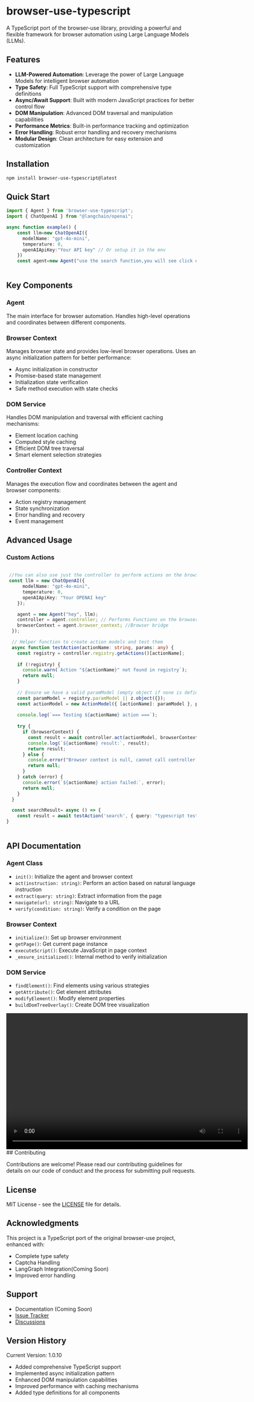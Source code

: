 # browser-use-typescript

A TypeScript port of the browser-use library, providing a powerful and flexible framework for browser automation using Large Language Models (LLMs).

## Features

- **LLM-Powered Automation**: Leverage the power of Large Language Models for intelligent browser automation
- **Type Safety**: Full TypeScript support with comprehensive type definitions
- **Async/Await Support**: Built with modern JavaScript practices for better control flow
- **DOM Manipulation**: Advanced DOM traversal and manipulation capabilities
- **Performance Metrics**: Built-in performance tracking and optimization
- **Error Handling**: Robust error handling and recovery mechanisms
- **Modular Design**: Clean architecture for easy extension and customization

## Installation

```bash
npm install browser-use-typescript@latest
```

## Quick Start

```typescript
import { Agent } from 'browser-use-typescript';
import { ChatOpenAI } from "@langchain/openai";

async function example() {
    const llm=new ChatOpenAI({
      modelName: "gpt-4o-mini", 
      temperature: 0,
      openAIApiKey:"Your API key" // Or setup it in the env
    })  
    const agent=new Agent("use the search function,you will see click on the captcha green button, click it and then try using the search function again tell me which domnain you land on the last time",llm)
    
```

## Key Components

### Agent
The main interface for browser automation. Handles high-level operations and coordinates between different components.

### Browser Context
Manages browser state and provides low-level browser operations. Uses an async initialization pattern for better performance:
- Async initialization in constructor
- Promise-based state management
- Initialization state verification
- Safe method execution with state checks

### DOM Service
Handles DOM manipulation and traversal with efficient caching mechanisms:
- Element location caching
- Computed style caching
- Efficient DOM tree traversal
- Smart element selection strategies

### Controller Context
Manages the execution flow and coordinates between the agent and browser components:
- Action registry management
- State synchronization
- Error handling and recovery
- Event management

## Advanced Usage

### Custom Actions
```typescript

 //You can also use just the controller to perform actions on the browser, or expose them as tools(Example coming soon)
 const llm = new ChatOpenAI({
      modelName: "gpt-4o-mini",
      temperature: 0,
      openAIApiKey: "Your OPENAI key"
    });

    agent = new Agent("hey", llm);
    controller = agent.controller; // Performs Functions on the browser
    browserContext = agent.browser_context; //Browser bridge
  });

  // Helper function to create action models and test them
  async function testAction(actionName: string, params: any) {
    const registry = controller.registry.getActions()[actionName];
    
    if (!registry) {
      console.warn(`Action "${actionName}" not found in registry`);
      return null;
    }
    
    // Ensure we have a valid paramModel (empty object if none is defined)
    const paramModel = registry.paramModel || z.object({});
    const actionModel = new ActionModel({ [actionName]: paramModel }, params);
    
    console.log(`=== Testing ${actionName} action ===`);
    
    try {
      if (browserContext) {
        const result = await controller.act(actionModel, browserContext, agent.settings.page_extraction_llm);
        console.log(`${actionName} result:`, result);
        return result;
      } else {
        console.error("Browser context is null, cannot call controller.act");
        return null;
      }
    } catch (error) {
      console.error(`${actionName} action failed:`, error);
      return null;
    }
  }

  const searchResult= async () => {
    const result = await testAction('search', { query: "typescript testing" });
}
   

```

## API Documentation

### Agent Class
- `init()`: Initialize the agent and browser context
- `act(instruction: string)`: Perform an action based on natural language instruction
- `extract(query: string)`: Extract information from the page
- `navigate(url: string)`: Navigate to a URL
- `verify(condition: string)`: Verify a condition on the page

### Browser Context
- `initialize()`: Set up browser environment
- `getPage()`: Get current page instance
- `executeScript()`: Execute JavaScript in page context
- `_ensure_initialized()`: Internal method to verify initialization

### DOM Service
- `findElement()`: Find elements using various strategies
- `getAttribute()`: Get element attributes
- `modifyElement()`: Modify element properties
- `buildDomTreeOverlay()`: Create DOM tree visualization


<video width="640" height="360" controls>
  <source src="https://res.cloudinary.com/dqgclphiu/video/upload/v1743565155/ffvecm7n8uwzrcugiqtl.webm" type="video/webm">
  Your browser does not support the video tag.
</video>
## Contributing

Contributions are welcome! Please read our contributing guidelines for details on our code of conduct and the process for submitting pull requests.

## License

MIT License - see the [LICENSE](LICENSE) file for details.

## Acknowledgments

This project is a TypeScript port of the original browser-use project, enhanced with:
- Complete type safety
- Captcha Handling
- LangGraph Integration(Coming Soon)
- Improved error handling

## Support

- Documentation (Coming Soon)
- [Issue Tracker](https://github.com/yourusername/browser-use-typescript/issues)
- [Discussions](https://github.com/yourusername/browser-use-typescript/discussions)

## Version History

Current Version: 1.0.10
- Added comprehensive TypeScript support
- Implemented async initialization pattern
- Enhanced DOM manipulation capabilities
- Improved performance with caching mechanisms
- Added type definitions for all components

